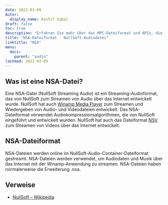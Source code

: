 ```yaml
---
date: 2022-03-09
Autor:
  display_name: Kashif Iqbal
draft: false
toc: true
description: "Erfahren Sie mehr über das MPC-Dateiformat und APIs, die MPC-Dateien erstellen und öffnen können."
title: "NSA-Dateiformat - NullSoft-Audiodatei"
linktitle: "NSA"
menu:
  docs:
    parent: "audio"
lastmod: 2022-03-09
---
```


## Was ist eine NSA-Datei?

Eine NSA-Datei (NullSoft Streaming Audio) ist ein Streaming-Audioformat, das von NullSoft zum Streamen von Audio über das Internet entwickelt wurde. NullSoft hat auch [Winamp Media Player](https://www.winamp.com/) zum Streamen und Wiedergeben von Audio- und Videodateien entwickelt. Das NSA-Dateiformat verwendet Audiokompressionsalgorithmen, die von NullSoft eingeführt und entwickelt wurden. NullSoft hat auch das Dateiformat [NSV](/de/video/nsv/) zum Streamen von Videos über das Internet entwickelt.

## NSA-Dateiformat

NSA-Dateien werden online im NullSoft-Audio-Container-Dateiformat gestreamt. NSA-Dateien werden verwendet, um Audiodaten und Musik über das Internet mit der Winamp-Anwendung zu streamen. NSA-Dateien haben normalerweise die Erweiterung .nsa.

## Verweise

* [NullSoft – Wikipedia](https://en.wikipedia.org/wiki/Nullsoft)

